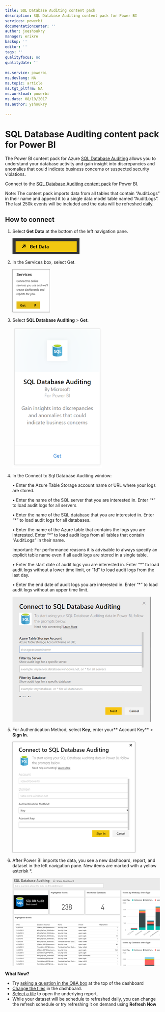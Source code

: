 ```yaml
---
title: SQL Database Auditing content pack
description: SQL Database Auditing content pack for Power BI
services: powerbi
documentationcenter: ''
author: joeshoukry
manager: erikre
backup: ''
editor: ''
tags: ''
qualityfocus: no
qualitydate: ''

ms.service: powerbi
ms.devlang: NA
ms.topic: article
ms.tgt_pltfrm: NA
ms.workload: powerbi
ms.date: 08/10/2017
ms.author: yshoukry

---
```

# SQL Database Auditing content pack for Power BI
The Power BI content pack for Azure [SQL Database Auditing](http://azure.microsoft.com/documentation/articles/sql-database-auditing-get-started/) allows you to understand your database activity and gain insight into discrepancies and anomalies that could indicate business concerns or suspected security violations. 

Connect to the [SQL Database Auditing content pack](https://app.powerbi.com/getdata/services/sql-db-auditing) for Power BI.

Note: The content pack imports data from all tables that contain “AuditLogs” in their name and append it to a single data model table named “AuditLogs”. The last 250k events will be included and the data will be refreshed daily.

## How to connect
1. Select **Get Data** at the bottom of the left navigation pane.
   
   ![](media/powerbi-azure-sql-database-auditing-connector/PBI_GetData.png) 
2. In the Services box, select Get.
   
   ![](media/powerbi-azure-sql-database-auditing-connector/PBI_GetServices.png) 
3. Select **SQL Database Auditing** \> **Get**.
   
   ![](media/powerbi-azure-sql-database-auditing-connector/sqldbaudit.png)
4. In the Connect to Sql Database Auditing window:
   
   • Enter the Azure Table Storage account name or URL where your logs are stored.
   
   • Enter the name of the SQL server that you are interested in. Enter “\*” to load audit logs for all servers.
   
   • Enter the name of the SQL database that you are interested in. Enter “\*” to load audit logs for all databases.
   
   • Enter the name of the Azure table that contains the logs you are interested. Enter “\*” to load audit logs from all tables that contain “AuditLogs” in their name.
   
   Important: For performance reasons it is advisable to always specify an explicit table name even if all audit logs are stored in a single table.
   
   • Enter the start date of audit logs you are interested in. Enter “\*” to load audit logs without a lower time limit, or “1d” to load audit logs from the last day.
   
   • Enter the end date of audit logs you are interested in. Enter “\*” to load audit logs without an upper time limit.
   
   ![](media/powerbi-azure-sql-database-auditing-connector/dbauditing_param.png)
5. For Authentication Method, select **Key**, enter your** Account Key** \> **Sign In**.
   
   ![](media/powerbi-azure-sql-database-auditing-connector/PBI_SQLAuditing3.png)
6. After Power BI imports the data, you see a new dashboard, report, and dataset in the left navigation pane. New items are marked with a yellow asterisk \*.
   
   ![](media/powerbi-azure-sql-database-auditing-connector/PBI_SQLdbAuditingNewDash.png)

 **What Now?**

* Try [asking a question in the Q&A box](service-q-and-a.md) at the top of the dashboard
* [Change the tiles](service-dashboard-edit-tile.md) in the dashboard.
* [Select a tile](service-dashboard-tiles.md) to open the underlying report.
* While your dataset will be schedule to refreshed daily, you can change the refresh schedule or try refreshing it on demand using **Refresh Now**

